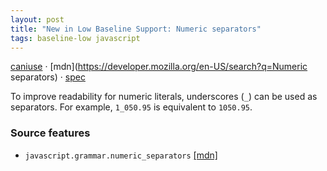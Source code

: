 ```yaml
---
layout: post
title: "New in Low Baseline Support: Numeric separators"
tags: baseline-low javascript
---
```


[caniuse](https://caniuse.com/?search=numeric-separators) · [mdn](https://developer.mozilla.org/en-US/search?q=Numeric separators) · [spec](https://tc39.es/ecma262/multipage/ecmascript-language-lexical-grammar.html#prod-NumericLiteralSeparator)

To improve readability for numeric literals, underscores (`_`) can be used as separators. For example, `1_050.95` is equivalent to `1050.95`.

### Source features

- ``javascript.grammar.numeric_separators`` [[mdn]](https://developer.mozilla.org/en-US/search?q=javascript.grammar.numeric_separators)
